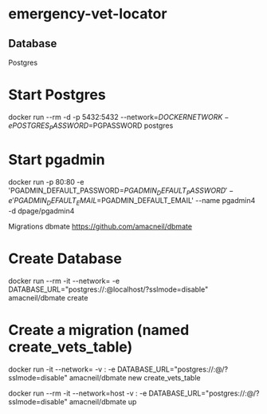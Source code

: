 # emergency-vet-locator

Database
-------------

Postgres
# Start Postgres
docker run --rm -d -p 5432:5432 --network=$DOCKERNETWORK -e POSTGRES_PASSWORD=$PGPASSWORD postgres

# Start pgadmin
docker run -p 80:80 -e  'PGADMIN_DEFAULT_PASSWORD=$PGADMIN_DEFAULT_PASSWORD' -e 'PGADMIN_DEFAULT_EMAIL=$PGADMIN_DEFAULT_EMAIL' --name pgadmin4 -d dpage/pgadmin4


Migrations
dbmate
https://github.com/amacneil/dbmate

# Create Database
docker run --rm -it --network=<NETWORK> -e DATABASE_URL="postgres://<USER>:<PASSWORD>@localhost/<DATABASE>?sslmode=disable" amacneil/dbmate create

# Create a migration (named create_vets_table)
docker run -it --network=<NETWORK> -v <DOCKERMIGRATIONSLOCAL>:<DOCKERMIGRATIONSCONTAINER> -e DATABASE_URL="postgres://<PGUSER>:<PGPASSWORD>@<PGHOST>/<PGDATABASE>?sslmode=disable" amacneil/dbmate new create_vets_table

docker run --rm -it --network=host -v <DOCKERMIGRATIONSLOCAL>:<DOCKERMIGRATIONSCONTAINER> -e DATABASE_URL="postgres://<PGUSER>:<PGPASSWORD>@<PGHOST>/<PGDATABASE>?sslmode=disable" amacneil/dbmate up
